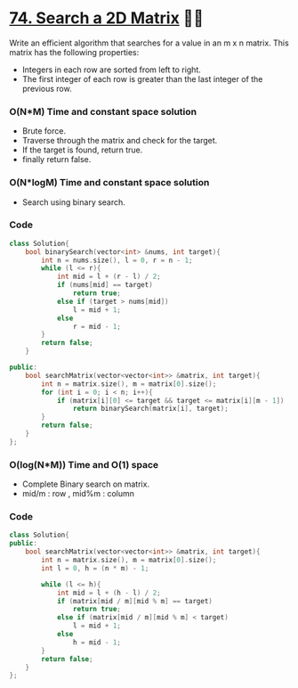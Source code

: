 # [74. Search a 2D Matrix](https://leetcode.com/problems/search-a-2d-matrix/) 🌟🌟

Write an efficient algorithm that searches for a value in an m x n matrix. This matrix has the following properties:

- Integers in each row are sorted from left to right.
- The first integer of each row is greater than the last integer of the previous row.

### O(N\*M) Time and constant space solution

- Brute force.
- Traverse through the matrix and check for the target.
- If the target is found, return true.
- finally return false.

### O(N\*logM) Time and constant space solution

- Search using binary search.

### Code

```cpp
class Solution{
    bool binarySearch(vector<int> &nums, int target){
        int n = nums.size(), l = 0, r = n - 1;
        while (l <= r){
            int mid = l + (r - l) / 2;
            if (nums[mid] == target)
                return true;
            else if (target > nums[mid])
                l = mid + 1;
            else
                r = mid - 1;
        }
        return false;
    }

public:
    bool searchMatrix(vector<vector<int>> &matrix, int target){
        int n = matrix.size(), m = matrix[0].size();
        for (int i = 0; i < n; i++){
            if (matrix[i][0] <= target && target <= matrix[i][m - 1])
                return binarySearch(matrix[i], target);
        }
        return false;
    }
};
```

### O(log(N\*M)) Time and O(1) space

- Complete Binary search on matrix.
- mid/m : row , mid%m : column

### Code

```cpp
class Solution{
public:
    bool searchMatrix(vector<vector<int>> &matrix, int target){
        int n = matrix.size(), m = matrix[0].size();
        int l = 0, h = (n * m) - 1;

        while (l <= h){
            int mid = l + (h - l) / 2;
            if (matrix[mid / m][mid % m] == target)
                return true;
            else if (matrix[mid / m][mid % m] < target)
                l = mid + 1;
            else
                h = mid - 1;
        }
        return false;
    }
};
```
